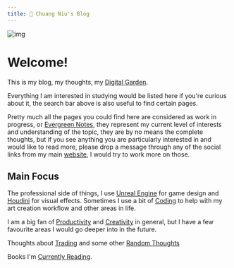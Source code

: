 ```yaml
---
title: 🌱 Chuang Niu's Blog
---
```


![img](https://images.unsplash.com/photo-1621076724827-83be78ccee7b?ixlib=rb-1.2.1&ixid=MnwxMjA3fDB8MHxwaG90by1wYWdlfHx8fGVufDB8fHx8&auto=format&fit=crop&w=2070&q=80)

# Welcome!

This is my blog, my thoughts, my [Digital Garden](notes/Digital%20Garden.md).

Everything I am interested in studying would be listed here if you're curious about it, the search bar above is also useful to find certain pages.

Pretty much all the pages you could find here are considered as work in progress, or [Evergreen Notes](notes/Evergreen%20Notes.md), they represent my current level of interests and understanding of the topic, they are by no means the complete thoughts, but if you see anything you are particularly interested in and would like to read more, please drop a message through any of the social links from my main [website](https://cniu.art), I would try to work more on those.

## Main Focus


The professional side of things, I use [Unreal Engine](notes/Unreal%20Engine.md) for game design and [Houdini](notes/Houdini.md) for visual effects. Sometimes I use a bit of [Coding](notes/Coding.md) to help with my art creation workflow and other areas in life.

I am a big fan of [Productivity](notes/Productivity.md) and [Creativity](notes/Creativity.md) in general, but I have a few favourite areas I would go deeper into in the future.

Thoughts about [Trading](notes/Trading.md) and some other [Random Thoughts](notes/Random%20Thoughts.md)

Books I'm [Currently Reading](notes/Currently%20Reading.md).